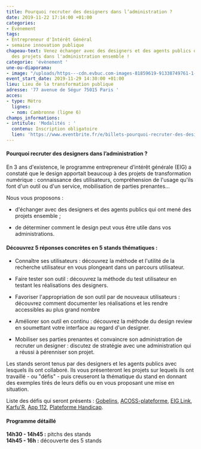 ```yaml
---
title: Pourquoi recruter des designers dans l’administration ?
date: 2019-11-22 17:14:00 +01:00
categories:
- Évènement
tags:
- Entrepreneur d'Intérêt Général
- semaine innovation publique
chapeau-text: Venez échanger avec des designers et des agents publics qui ont mené
  des projets dans l'administration ensemble !
categorie: 'évènement '
une-ou-diaporama:
- image: "/uploads/https---cdn.evbuc.com-images-81859619-91338749761-1-original.jpg"
event_start_date: 2019-11-29 14:30:00 +01:00
lieu: Lieu de la transformation publique
adresse: '77 avenue de Ségur 75015 Paris '
acces:
- type: Métro
  lignes:
  - nom: Cambronne (ligne 6)
champs_informations:
- intitule: 'Modalités : '
  contenu: Inscription obligatoire
  lien: 'https://www.eventbrite.fr/e/billets-pourquoi-recruter-des-designers-dans-ladministration-81934826271?aff=ebdssbdestsearch '
---
```


#### Pourquoi recruter des designers dans l’administration ?

En 3 ans d'existence, le programme entrepreneur d’intérêt générale (EIG) a constaté que le design apportait beaucoup à des projets de transformation numérique : connaissance des utilisateurs, compréhension de l'usage qu'ils font d'un outil ou d'un service, mobilisation de parties prenantes...

Nous vous proposons :

* d'échanger avec des designers et des agents publics qui ont mené des projets ensemble ;

* de déterminer comment le design peut vous être utile dans vos administrations.

#### Découvrez 5 réponses concrètes en 5 stands thématiques :

* Connaître ses utilisateurs : découvrez la méthode et l'utilité de la recherche utilisateur en vous plongeant dans un parcours utilisateur.
 
* Faire tester son outil : découvrez la méthode du test utilisateur en testant les réalisations des designers.

* Favoriser l'appropriation de son outil par de nouveaux utilisateurs : découvrez comment documenter les réalisations et les rendre accessibles au plus grand nombre

* Améliorer son outil en continu : découvrez la méthode du design review en soumettant votre interface au regard d'un designer.

* Mobiliser ses parties prenantes et convaincre son administration de recruter un designer : discutez de stratégie avec une administration qui a réussi à pérenniser son projet.

Les stands seront tenus par des designers et les agents publics avec lesquels ils ont collaboré. Ils vous présenteront les projets sur lequels ils ont travaillé - ou "défis" - puis creuseront la thématique du stand en donnant des exemples tirés de leurs défis ou en vous proposant une mise en situation.

Liste des défis qui seront présents : [Gobelins](https://entrepreneur-interet-general.etalab.gouv.fr/defis/2018/gobelins.html), [ACOSS-plateforme](https://entrepreneur-interet-general.etalab.gouv.fr/defis/2019/acossplateforme.html), [EIG Link](https://entrepreneur-interet-general.etalab.gouv.fr/defis/2019/eiglink.html), [Karfu'R](https://entrepreneur-interet-general.etalab.gouv.fr/defis/2019/karfur.html), [App 112](https://entrepreneur-interet-general.etalab.gouv.fr/defis/2019/app-112.html), [Plateforme Handicap](https://entrepreneur-interet-general.etalab.gouv.fr/defis/2019/plateforme-handicap.html).

#### Programme détaillé

**14h30 - 14h45 :** pitchs des stands <br>
**14h45 - 16h :** découverte des 5 stands